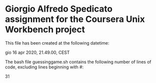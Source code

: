 # Giorgio Alfredo Spedicato assignment for the Coursera Unix Workbench project
This file has been created at the following datetime:

gio 16 apr 2020, 21.49.00, CEST

The bash file guessinggame.sh contains the following number of lines of code, excluding lines beginning with #:

31
